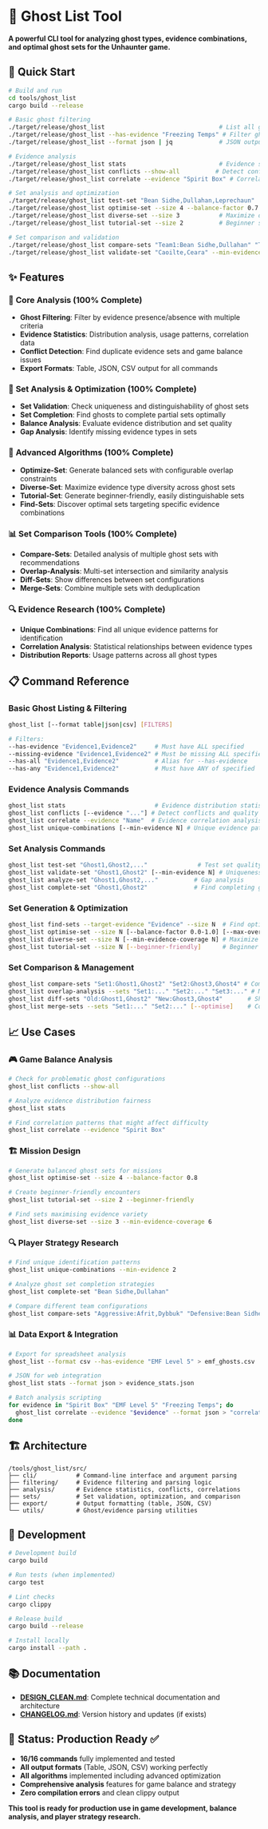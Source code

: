 # 👻 Ghost List Tool

**A powerful CLI tool for analyzing ghost types, evidence combinations, and optimal ghost sets for the Unhaunter game.**

## 🚀 Quick Start

```bash
# Build and run
cd tools/ghost_list
cargo build --release

# Basic ghost filtering
./target/release/ghost_list                                # List all ghosts
./target/release/ghost_list --has-evidence "Freezing Temps" # Filter ghosts
./target/release/ghost_list --format json | jq             # JSON output

# Evidence analysis
./target/release/ghost_list stats                          # Evidence statistics
./target/release/ghost_list conflicts --show-all          # Detect conflicts
./target/release/ghost_list correlate --evidence "Spirit Box" # Correlations

# Set analysis and optimization
./target/release/ghost_list test-set "Bean Sidhe,Dullahan,Leprechaun"
./target/release/ghost_list optimise-set --size 4 --balance-factor 0.7
./target/release/ghost_list diverse-set --size 3           # Maximize diversity
./target/release/ghost_list tutorial-set --size 2          # Beginner sets

# Set comparison and validation
./target/release/ghost_list compare-sets "Team1:Bean Sidhe,Dullahan" "Team2:Leprechaun,Barghest"
./target/release/ghost_list validate-set "Caoilte,Ceara" --min-evidence 2
```

## ✨ Features

### 🎯 **Core Analysis (100% Complete)**
- **Ghost Filtering**: Filter by evidence presence/absence with multiple criteria
- **Evidence Statistics**: Distribution analysis, usage patterns, correlation data
- **Conflict Detection**: Find duplicate evidence sets and game balance issues
- **Export Formats**: Table, JSON, CSV output for all commands

### 🧩 **Set Analysis & Optimization (100% Complete)**
- **Set Validation**: Check uniqueness and distinguishability of ghost sets
- **Set Completion**: Find ghosts to complete partial sets optimally
- **Balance Analysis**: Evaluate evidence distribution and set quality
- **Gap Analysis**: Identify missing evidence types in sets

### 🔬 **Advanced Algorithms (100% Complete)**
- **Optimize-Set**: Generate balanced sets with configurable overlap constraints
- **Diverse-Set**: Maximize evidence type diversity across ghost sets
- **Tutorial-Set**: Generate beginner-friendly, easily distinguishable sets
- **Find-Sets**: Discover optimal sets targeting specific evidence combinations

### 📊 **Set Comparison Tools (100% Complete)**
- **Compare-Sets**: Detailed analysis of multiple ghost sets with recommendations
- **Overlap-Analysis**: Multi-set intersection and similarity analysis
- **Diff-Sets**: Show differences between set configurations
- **Merge-Sets**: Combine multiple sets with deduplication

### 🔍 **Evidence Research (100% Complete)**
- **Unique Combinations**: Find all unique evidence patterns for identification
- **Correlation Analysis**: Statistical relationships between evidence types
- **Distribution Reports**: Usage patterns across all ghost types

## 📋 Command Reference

### Basic Ghost Listing & Filtering
```bash
ghost_list [--format table|json|csv] [FILTERS]

# Filters:
--has-evidence "Evidence1,Evidence2"     # Must have ALL specified
--missing-evidence "Evidence1,Evidence2" # Must be missing ALL specified
--has-all "Evidence1,Evidence2"          # Alias for --has-evidence
--has-any "Evidence1,Evidence2"          # Must have ANY of specified
```

### Evidence Analysis Commands
```bash
ghost_list stats                         # Evidence distribution statistics
ghost_list conflicts [--evidence "..."] # Detect conflicts and quality issues
ghost_list correlate --evidence "Name"  # Evidence correlation analysis
ghost_list unique-combinations [--min-evidence N] # Unique evidence patterns
```

### Set Analysis Commands
```bash
ghost_list test-set "Ghost1,Ghost2,..."              # Test set quality
ghost_list validate-set "Ghost1,Ghost2" [--min-evidence N] # Uniqueness check
ghost_list analyze-set "Ghost1,Ghost2,..."          # Gap analysis
ghost_list complete-set "Ghost1,Ghost2"             # Find completing ghosts
```

### Set Generation & Optimization
```bash
ghost_list find-sets --target-evidence "Evidence" --size N  # Find optimal sets
ghost_list optimise-set --size N [--balance-factor 0.0-1.0] [--max-overlap N]
ghost_list diverse-set --size N [--min-evidence-coverage N] # Maximize diversity
ghost_list tutorial-set --size N [--beginner-friendly]      # Beginner sets
```

### Set Comparison & Management
```bash
ghost_list compare-sets "Set1:Ghost1,Ghost2" "Set2:Ghost3,Ghost4" # Compare sets
ghost_list overlap-analysis --sets "Set1:..." "Set2:..." "Set3:..." # Multi-set analysis
ghost_list diff-sets "Old:Ghost1,Ghost2" "New:Ghost3,Ghost4"       # Show differences
ghost_list merge-sets --sets "Set1:..." "Set2:..." [--optimise]    # Combine sets
```

## 📈 Use Cases

### 🎮 **Game Balance Analysis**
```bash
# Check for problematic ghost configurations
ghost_list conflicts --show-all

# Analyze evidence distribution fairness
ghost_list stats

# Find correlation patterns that might affect difficulty
ghost_list correlate --evidence "Spirit Box"
```

### 🏗️ **Mission Design**
```bash
# Generate balanced ghost sets for missions
ghost_list optimise-set --size 4 --balance-factor 0.8

# Create beginner-friendly encounters
ghost_list tutorial-set --size 2 --beginner-friendly

# Find sets maximising evidence variety
ghost_list diverse-set --size 3 --min-evidence-coverage 6
```

### 🔍 **Player Strategy Research**
```bash
# Find unique identification patterns
ghost_list unique-combinations --min-evidence 2

# Analyze ghost set completion strategies
ghost_list complete-set "Bean Sidhe,Dullahan"

# Compare different team configurations
ghost_list compare-sets "Aggressive:Afrit,Dybbuk" "Defensive:Bean Sidhe,Leprechaun"
```

### 📊 **Data Export & Integration**
```bash
# Export for spreadsheet analysis
ghost_list --format csv --has-evidence "EMF Level 5" > emf_ghosts.csv

# JSON for web integration
ghost_list stats --format json > evidence_stats.json

# Batch analysis scripting
for evidence in "Spirit Box" "EMF Level 5" "Freezing Temps"; do
  ghost_list correlate --evidence "$evidence" --format json > "correlation_${evidence// /_}.json"
done
```

## 🏗️ Architecture

```
/tools/ghost_list/src/
├── cli/           # Command-line interface and argument parsing
├── filtering/     # Evidence filtering and parsing logic
├── analysis/      # Evidence statistics, conflicts, correlations
├── sets/          # Set validation, optimization, and comparison
├── export/        # Output formatting (table, JSON, CSV)
└── utils/         # Ghost/evidence parsing utilities
```

## 🧪 Development

```bash
# Development build
cargo build

# Run tests (when implemented)
cargo test

# Lint checks
cargo clippy

# Release build
cargo build --release

# Install locally
cargo install --path .
```

## 📚 Documentation

- **[DESIGN_CLEAN.md](./DESIGN_CLEAN.md)**: Complete technical documentation and architecture
- **[CHANGELOG.md](./CHANGELOG.md)**: Version history and updates (if exists)

## 🎯 Status: Production Ready ✅

- **16/16 commands** fully implemented and tested
- **All output formats** (Table, JSON, CSV) working perfectly
- **All algorithms** implemented including advanced optimization
- **Comprehensive analysis** features for game balance and strategy
- **Zero compilation errors** and clean clippy output

**This tool is ready for production use in game development, balance analysis, and player strategy research.**
